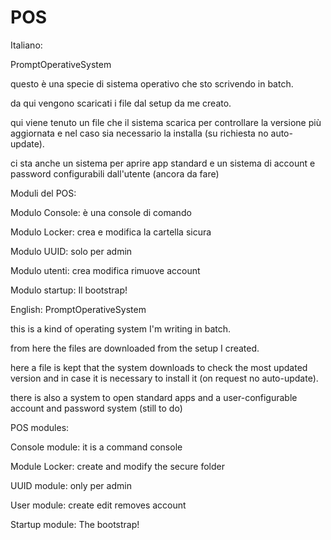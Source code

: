 # POS
Italiano:

PromptOperativeSystem

questo è una specie di sistema operativo che sto scrivendo in batch.

da qui vengono scaricati i file dal setup da me creato.

qui viene tenuto un file che il sistema scarica per controllare la versione più aggiornata
e nel caso sia necessario la installa (su richiesta no auto-update).

ci sta anche un sistema per aprire app standard e un sistema di account e password configurabili dall'utente (ancora da fare)

Moduli del POS:

Modulo Console: è una console di comando

Modulo Locker: crea e modifica la cartella sicura

Modulo UUID: solo per admin

Modulo utenti: crea modifica rimuove account

Modulo startup: Il bootstrap!



English:
PromptOperativeSystem

this is a kind of operating system I'm writing in batch.

from here the files are downloaded from the setup I created.

here a file is kept that the system downloads to check the most updated version and in case it is necessary to install it (on request no auto-update).

there is also a system to open standard apps and a user-configurable account and password system (still to do)

POS modules:

Console module: it is a command console 

Module Locker: create and modify the secure folder 

UUID module: only per admin 

User module: create edit removes account 

Startup module: The bootstrap!
